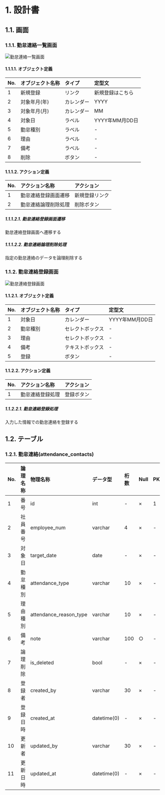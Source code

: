 # 1. 設計書

## 1.1. 画面
### 1.1.1. 勤怠連絡一覧画面
![勤怠連絡一覧画面](/画像/勤怠連絡一覧画面.drawio.svg)

#### 1.1.1.1. オブジェクト定義
| No. | オブジェクト名称 | タイプ | 定型文 |
| :--- | :--- | :--- | :--- |
| 1  | 新規登録 | リンク | 新規登録はこちら |
| 2  | 対象年月(年) | カレンダー | YYYY |
| 3  | 対象年月(月) | カレンダー | MM |
| 4  | 対象日 | ラベル | YYYY年MM月DD日 |
| 5  | 勤怠種別 | ラベル | - |
| 6  | 理由 | ラベル | - |
| 7  | 備考 | ラベル | - |
| 8  | 削除 | ボタン | - |

#### 1.1.1.2. アクション定義
| No. | アクション名称 | アクション |
| :--- | :--- | :--- |
| 1  | 勤怠連絡登録画面遷移 | 新規登録リンク |
| 2  | 勤怠連絡論理削除処理 | 削除ボタン |

##### 1.1.1.2.1. 勤怠連絡登録画面遷移
勤怠連絡登録画面へ遷移する

##### 1.1.1.2.2. 勤怠連絡論理削除処理
指定の勤怠連絡のデータを論理削除する

### 1.1.2. 勤怠連絡登録画面
![勤怠連絡登録画面](/画像/勤怠連絡登録画面.drawio.svg)

#### 1.1.2.1. オブジェクト定義
| No. | オブジェクト名称 | タイプ | 定型文 |
| :--- | :--- | :--- | :--- |
| 1  | 対象日 | カレンダー | YYYY年MM月DD日 |
| 2  | 勤怠種別 | セレクトボックス | - |
| 3  | 理由 | セレクトボックス | - |
| 4  | 備考 | テキストボックス | - |
| 5  | 登録 | ボタン | - |

#### 1.1.2.2. アクション定義
| No. | アクション名称 | アクション |
| :--- | :--- | :--- |
| 1  | 勤怠連絡登録処理 | 登録ボタン |

##### 1.1.2.2.1. 勤怠連絡登録処理
入力した情報での勤怠連絡を登録する

## 1.2. テーブル
### 1.2.1. 勤怠連絡(attendance_contacts)
| No. | 論理名称 | 物理名称 | データ型 | 桁数 | Null | PK | default | extra |
| :--- | :--- | :--- | :--- | :--- | :--- | :--- | :--- | :--- |
| 1  | 番号 | id | int | - | × | 1 | - | auto_increment |
| 2  | 社員番号 | employee_num | varchar | 4 | × | - | 'unknown' | - |
| 3  | 対象日 | target_date | date | - | × | - | '1000-01-01' | - |
| 4  | 勤怠種別 | attendance_type | varchar | 10 | × | - | 'unknown' | - |
| 5  | 理由種別 | attendance_reason_type | varchar | 10 | × | - | 'unknown' | - |
| 6  | 備考 | note | varchar | 100 | ○ | - | NULL | - |
| 7  | 論理削除 | is_deleted | bool | - | × | - | false | - |
| 8  | 登録者 | created_by | varchar | 30 | × | - | 'unknown' | - |
| 9  | 登録日時 | created_at | datetime(0) | - | × | - | CURRENT_TIMESTAMP(0) | - |
| 10 | 更新者 | updated_by | varchar | 30 | × | - | 'unknown' | - |
| 11 | 更新日時 | updated_at | datetime(0) | - | × | - | CURRENT_TIMESTAMP(0) | on update CURRENT_TIMESTAMP(0) |